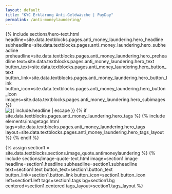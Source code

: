 ```yaml
---
layout: default
title: "KYC Erklärung Anti-Geldwäsche | PayDay"
permalink: /anti-moneylaundering/
---
```

<div class="px-4 pt-32 lg:pt-44">
  <div class="flex flex-col lg:flex-row items-center gap-8 max-w-7xl mx-auto h-full w-full">
        <!-- Text Content -->
        {% include sections/hero-text.html 
          headline=site.data.textblocks.pages.anti_money_laundering.hero_headline
          subheadline=site.data.textblocks.pages.anti_money_laundering.hero_subheadline
          preheadline=site.data.textblocks.pages.anti_money_laundering.hero_preheadline
          text=site.data.textblocks.pages.anti_money_laundering.hero_text
          button_text=site.data.textblocks.pages.anti_money_laundering.hero_button_text
          button_link=site.data.textblocks.pages.anti_money_laundering.hero_button_link
          button_icon=site.data.textblocks.pages.anti_money_laundering.hero_button_icon
          images=site.data.textblocks.pages.anti_money_laundering.hero_subimages
          %}
        <!-- Image -->
        <div class="w-full max-w-md lg:w-1/2 flex justify-end relative mt-8 lg:mt-0 ml-auto">
            <img src="{{ site.data.textblocks.pages.anti_money_laundering.hero_image | relative_url }}" alt="{{ include.headline | escape }}"
                class="max-h-128 object-contain w-full max-w-md reveal">
            <!-- Tags -->
            {% if site.data.textblocks.pages.anti_money_laundering.hero_tags %}
              {% include elements/imagetags.html tags=site.data.textblocks.pages.anti_money_laundering.hero_tags layout=site.data.textblocks.pages.anti_money_laundering.hero_tags_layout %}
            {% endif %}
        </div>
    </div>
  </div>

  {% assign section1 = site.data.textblocks.sections.image_quote.antimoneylaundering %}
  {% include sections/image-quote-text.html
    image=section1.image
    headline=section1.headline
    subheadline=section1.subheadline
    text=section1.text
    button_text=section1.button_text
    button_link=section1.button_link
    button_icon=section1.button_icon
    left=section1.left
    tags=section1.tags
    bg=section1.bg
    centered=section1.centered
    tags_layout=section1.tags_layout
  %}